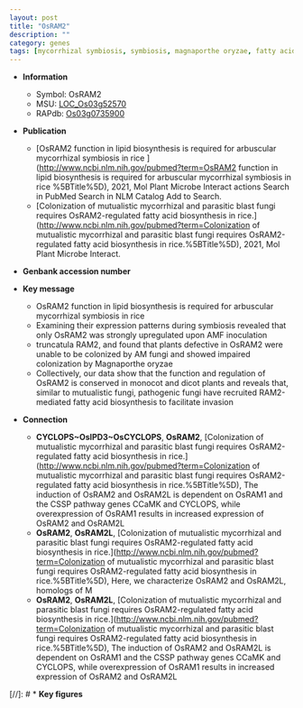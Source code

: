 ```yaml
---
layout: post
title: "OsRAM2"
description: ""
category: genes
tags: [mycorrhizal symbiosis, symbiosis, magnaporthe oryzae, fatty acid biosynthesis]
---
```


* **Information**  
    + Symbol: OsRAM2  
    + MSU: [LOC_Os03g52570](http://rice.uga.edu/cgi-bin/ORF_infopage.cgi?orf=LOC_Os03g52570)  
    + RAPdb: [Os03g0735900](https://rapdb.dna.affrc.go.jp/locus/?name=Os03g0735900)  

* **Publication**  
    + [OsRAM2 function in lipid biosynthesis is required for arbuscular mycorrhizal symbiosis in rice ](http://www.ncbi.nlm.nih.gov/pubmed?term=OsRAM2 function in lipid biosynthesis is required for arbuscular mycorrhizal symbiosis in rice %5BTitle%5D), 2021, Mol Plant Microbe Interact actions Search in PubMed Search in NLM Catalog Add to Search.
    + [Colonization of mutualistic mycorrhizal and parasitic blast fungi requires OsRAM2-regulated fatty acid biosynthesis in rice.](http://www.ncbi.nlm.nih.gov/pubmed?term=Colonization of mutualistic mycorrhizal and parasitic blast fungi requires OsRAM2-regulated fatty acid biosynthesis in rice.%5BTitle%5D), 2021, Mol Plant Microbe Interact.

* **Genbank accession number**  

* **Key message**  
    + OsRAM2 function in lipid biosynthesis is required for arbuscular mycorrhizal symbiosis in rice
    + Examining their expression patterns during symbiosis revealed that only OsRAM2 was strongly upregulated upon AMF inoculation
    + truncatula RAM2, and found that plants defective in OsRAM2 were unable to be colonized by AM fungi and showed impaired colonization by Magnaporthe oryzae
    + Collectively, our data show that the function and regulation of OsRAM2 is conserved in monocot and dicot plants and reveals that, similar to mutualistic fungi, pathogenic fungi have recruited RAM2-mediated fatty acid biosynthesis to facilitate invasion

* **Connection**  
    + __CYCLOPS~OsIPD3~OsCYCLOPS__, __OsRAM2__, [Colonization of mutualistic mycorrhizal and parasitic blast fungi requires OsRAM2-regulated fatty acid biosynthesis in rice.](http://www.ncbi.nlm.nih.gov/pubmed?term=Colonization of mutualistic mycorrhizal and parasitic blast fungi requires OsRAM2-regulated fatty acid biosynthesis in rice.%5BTitle%5D),  The induction of OsRAM2 and OsRAM2L is dependent on OsRAM1 and the CSSP pathway genes CCaMK and CYCLOPS, while overexpression of OsRAM1 results in increased expression of OsRAM2 and OsRAM2L
    + __OsRAM2__, __OsRAM2L__, [Colonization of mutualistic mycorrhizal and parasitic blast fungi requires OsRAM2-regulated fatty acid biosynthesis in rice.](http://www.ncbi.nlm.nih.gov/pubmed?term=Colonization of mutualistic mycorrhizal and parasitic blast fungi requires OsRAM2-regulated fatty acid biosynthesis in rice.%5BTitle%5D),  Here, we characterize OsRAM2 and OsRAM2L, homologs of M
    + __OsRAM2__, __OsRAM2L__, [Colonization of mutualistic mycorrhizal and parasitic blast fungi requires OsRAM2-regulated fatty acid biosynthesis in rice.](http://www.ncbi.nlm.nih.gov/pubmed?term=Colonization of mutualistic mycorrhizal and parasitic blast fungi requires OsRAM2-regulated fatty acid biosynthesis in rice.%5BTitle%5D),  The induction of OsRAM2 and OsRAM2L is dependent on OsRAM1 and the CSSP pathway genes CCaMK and CYCLOPS, while overexpression of OsRAM1 results in increased expression of OsRAM2 and OsRAM2L

[//]: # * **Key figures**  


